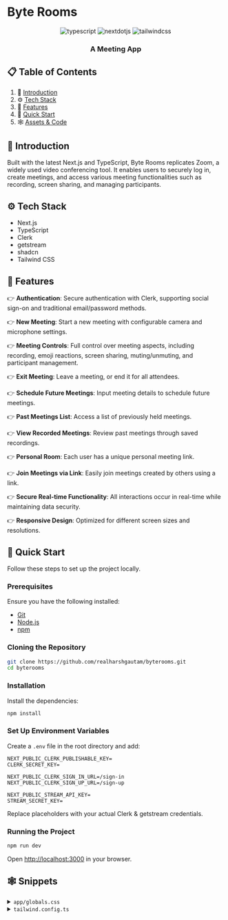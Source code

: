 # Byte Rooms

<div align="center">


  <div>
    <img src="https://img.shields.io/badge/-TypeScript-black?style=for-the-badge&logoColor=white&logo=typescript&color=3178C6" alt="typescript" />
    <img src="https://img.shields.io/badge/-Next_JS-black?style=for-the-badge&logoColor=white&logo=nextdotjs&color=000000" alt="nextdotjs" />
    <img src="https://img.shields.io/badge/-Tailwind_CSS-black?style=for-the-badge&logoColor=white&logo=tailwindcss&color=06B6D4" alt="tailwindcss" />
  </div>

  <h3 align="center">A Meeting App</h3>
</div>

## 📋 Table of Contents

1. 🤖 [Introduction](#introduction)
2. ⚙️ [Tech Stack](#tech-stack)
3. 🔋 [Features](#features)
4. 🤸 [Quick Start](#quick-start)
5. 🕸️ [Assets & Code](#snippets)

## 🤖 Introduction

Built with the latest Next.js and TypeScript, Byte Rooms replicates Zoom, a widely used video conferencing tool. It enables users to securely log in, create meetings, and access various meeting functionalities such as recording, screen sharing, and managing participants.

## ⚙️ Tech Stack

- Next.js
- TypeScript
- Clerk
- getstream
- shadcn
- Tailwind CSS

## 🔋 Features

👉 **Authentication**: Secure authentication with Clerk, supporting social sign-on and traditional email/password methods.

👉 **New Meeting**: Start a new meeting with configurable camera and microphone settings.

👉 **Meeting Controls**: Full control over meeting aspects, including recording, emoji reactions, screen sharing, muting/unmuting, and participant management.

👉 **Exit Meeting**: Leave a meeting, or end it for all attendees.

👉 **Schedule Future Meetings**: Input meeting details to schedule future meetings.

👉 **Past Meetings List**: Access a list of previously held meetings.

👉 **View Recorded Meetings**: Review past meetings through saved recordings.

👉 **Personal Room**: Each user has a unique personal meeting link.

👉 **Join Meetings via Link**: Easily join meetings created by others using a link.

👉 **Secure Real-time Functionality**: All interactions occur in real-time while maintaining data security.

👉 **Responsive Design**: Optimized for different screen sizes and resolutions.

## 🤸 Quick Start

Follow these steps to set up the project locally.

### Prerequisites

Ensure you have the following installed:

- [Git](https://git-scm.com/)
- [Node.js](https://nodejs.org/en)
- [npm](https://www.npmjs.com/)

### Cloning the Repository

```bash
git clone https://github.com/realharshgautam/byterooms.git
cd byterooms
```

### Installation

Install the dependencies:

```bash
npm install
```

### Set Up Environment Variables

Create a `.env` file in the root directory and add:

```env
NEXT_PUBLIC_CLERK_PUBLISHABLE_KEY=
CLERK_SECRET_KEY=

NEXT_PUBLIC_CLERK_SIGN_IN_URL=/sign-in
NEXT_PUBLIC_CLERK_SIGN_UP_URL=/sign-up

NEXT_PUBLIC_STREAM_API_KEY=
STREAM_SECRET_KEY=
```

Replace placeholders with your actual Clerk & getstream credentials.

### Running the Project

```bash
npm run dev
```

Open [http://localhost:3000](http://localhost:3000) in your browser.

## 🕸️ Snippets

<details>
<summary><code>app/globals.css</code></summary>

```css
@tailwind base;
@tailwind components;
@tailwind utilities;

* {
  margin: 0;
  padding: 0;
  box-sizing: border-box;
}
```
</details>

<details>
<summary><code>tailwind.config.ts</code></summary>

```typescript
import type { Config } from 'tailwindcss';

const config: Config = {
  darkMode: ['class'],
  content: [
    './pages/**/*.{ts,tsx}',
    './components/**/*.{ts,tsx}',
    './app/**/*.{ts,tsx}',
    './src/**/*.{ts,tsx}',
  ],
  theme: {
    extend: {},
  },
  plugins: [],
};

export default config;
```
</details>
